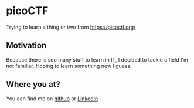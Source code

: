 # picoCTF
Trying to learn a thing or two from https://picoctf.org/

## Motivation
Because there is soo many stuff to learn in IT, I decided to tackle a field I'm not familiar.
Hoping to learn something new I guess.

## Where you at?
You can find me on [github](https://github.com/satooru) or [LinkedIn](https://www.linkedin.com/in/marcelo-satoru-aoki-47a488160/)
